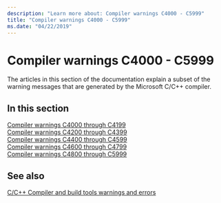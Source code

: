 ```yaml
---
description: "Learn more about: Compiler warnings C4000 - C5999"
title: "Compiler warnings C4000 - C5999"
ms.date: "04/22/2019"
---
```

# Compiler warnings C4000 - C5999

The articles in this section of the documentation explain a subset of the warning messages that are generated by the Microsoft C/C++ compiler.

## In this section

[Compiler warnings C4000 through C4199](../compiler-warnings/compiler-warnings-c4000-through-c4199.md) \
[Compiler warnings C4200 through C4399](../compiler-warnings/compiler-warnings-c4200-through-c4399.md) \
[Compiler warnings C4400 through C4599](../compiler-warnings/compiler-warnings-c4400-through-c4599.md) \
[Compiler warnings C4600 through C4799](../compiler-warnings/compiler-warnings-c4600-through-c4799.md) \
[Compiler warnings C4800 through C5999](../compiler-warnings/compiler-warnings-c4800-through-c4999.md)

## See also

[C/C++ Compiler and build tools warnings and errors](../compiler-errors-1/c-cpp-build-errors.md)
